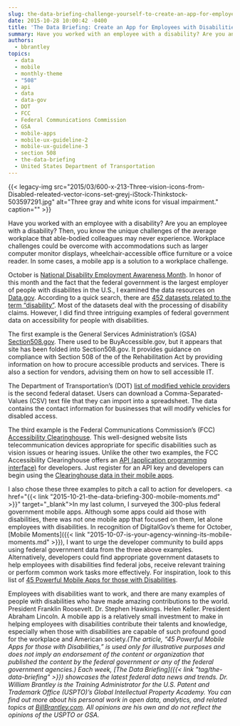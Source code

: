 ```yaml
---
slug: the-data-briefing-challenge-yourself-to-create-an-app-for-employees-with-disabilities
date: 2015-10-28 10:00:42 -0400
title: 'The Data Briefing: Create an App for Employees with Disabilities'
summary: Have you worked with an employee with a disability? Are you an employee with a disability? Then, you know the unique challenges of the average workplace that able-bodied colleagues may never experience. Workplace challenges could be overcome with accommodations such as larger computer monitor displays, wheelchair-accessible office furniture or a voice reader. In some cases,
authors:
  - bbrantley
topics:
  - data
  - mobile
  - monthly-theme
  - "508"
  - api
  - data
  - data-gov
  - DOT
  - FCC
  - Federal Communications Commission
  - GSA
  - mobile-apps
  - mobile-ux-guideline-2
  - mobile-ux-guideline-3
  - section 508
  - the-data-briefing
  - United States Department of Transportation
---
```


{{< legacy-img src="2015/03/600-x-213-Three-vision-icons-from-Disabled-releated-vector-icons-set-greyj-iStock-Thinkstock-503597291.jpg" alt="Three gray and white icons for visual impairment." caption="" >}} 

Have you worked with an employee with a disability? Are you an employee with a disability? Then, you know the unique challenges of the average workplace that able-bodied colleagues may never experience. Workplace challenges could be overcome with accommodations such as larger computer monitor displays, wheelchair-accessible office furniture or a voice reader. In some cases, a mobile app is a solution to a workplace challenge.

October is [National Disability Employment Awareness Month](http://www.dol.gov/odep/topics/ndeam/). In honor of this month and the fact that the federal government is the largest employer of people with disabilites in the U.S., I examined the data resources on [Data.gov](http://www.data.gov/). According to a quick search, there are <a href="http://www.data.gov/search-results?group=site&q=Disability" target="_blank">452 datasets related to the term “disability”</a>. Most of the datasets deal with the processing of disability claims. However, I did find three intriguing examples of federal government data on accessibility for people with disabilities.

The first example is the General Services Administration’s (GSA) <a href="http://section508.gov/" target="_blank">Section508.gov</a>. There used to be BuyAccessible.gov, but it appears that site has been folded into Section508.gov. It provides guidance on compliance with Section 508 of the of the Rehabilitation Act by providing information on how to procure accessible products and services. There is also a section for vendors, advising them on how to sell accessible IT.

The Department of Transportation’s (DOT) <a href="http://catalog.data.gov/dataset/vehicle-modifications-for-persons-with-disabilities-modifier-list" target="_blank">list of modified vehicle providers</a> is the second federal dataset. Users can download a Comma-Separated-Values (CSV) text file that they can import into a spreadsheet. The data contains the contact information for businesses that will modify vehicles for disabled access.

The third example is the Federal Communications Commission’s (FCC) <a href="https://ach.fcc.gov/" target="_blank">Accessibility Clearinghouse</a>. This well-designed website lists telecommunication devices appropriate for specific disabilities such as vision issues or hearing issues. Unlike the other two examples, the FCC Accessibility Clearinghouse offers an <a href="http://www.webopedia.com/TERM/A/API.html" target="_blank">API (application programming interface)</a> for developers. Just register for an API key and developers can begin using the <a href="https://ach.fcc.gov/for-developers/" target="_blank">Clearinghouse data in their mobile apps</a>.

I also chose these three examples to pitch a call to action for developers. <a href="{{< link "2015-10-21-the-data-briefing-300-mobile-moments.md" >}}" target="_blank">In my last column</a>, I surveyed the 300-plus federal government mobile apps. Although some apps could aid those with disabilities, there was not one mobile app that focused on them, let alone employees with disabilities. In recognition of DigitalGov’s theme for October, [Mobile Moments]({{< link "2015-10-07-is-your-agency-winning-its-mobile-moments.md" >}}), I want to urge the developer community to build apps using federal government data from the three above examples. Alternatively, developers could find appropriate government datasets to help employees with disabilities find federal jobs, receive relevant training or perform common work tasks more effectively. For inspiration, look to this list of <a href="http://www.uksmobility.co.uk/blog/2015/10/45-powerful-mobile-apps-for-those-with-disabilities/" target="_blank">45 Powerful Mobile Apps for those with Disabilities</a>.

Employees with disabilities want to work, and there are many examples of people with disabilities who have made amazing contributions to the world. President Franklin Roosevelt. Dr. Stephen Hawkings. Helen Keller. President Abraham Lincoln. A mobile app is a relatively small investment to make in helping employees with disabilities contribute their talents and knowledge, especially when those with disabilities are capable of such profound good for the workplace and American society._(The article, “45 Powerful Mobile Apps for those with Disabilities,” is used only for illustrative purposes and does not imply an endorsement of the content or organization that published the content by the federal government or any of the federal government agencies.)_
_Each week, [The Data Briefing]({{< link "tag/the-data-briefing" >}}) showcases the latest federal data news and trends._
_Dr. William Brantley is the Training Administrator for the U.S. Patent and Trademark Office (USPTO)’s Global Intellectual Property Academy. You can find out more about his personal work in open data, analytics, and related topics at <a href="http://billbrantley.com" target="_blank">BillBrantley.com</a>. All opinions are his own and do not reflect the opinions of the USPTO or GSA._